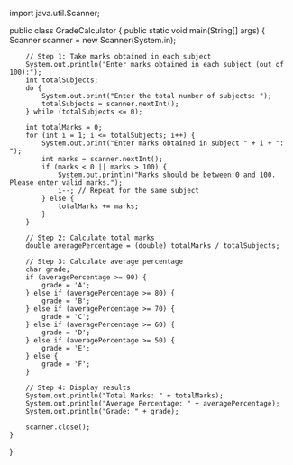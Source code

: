 import java.util.Scanner;

public class GradeCalculator {
    public static void main(String[] args) {
        Scanner scanner = new Scanner(System.in);

        // Step 1: Take marks obtained in each subject
        System.out.println("Enter marks obtained in each subject (out of 100):");
        int totalSubjects;
        do {
            System.out.print("Enter the total number of subjects: ");
            totalSubjects = scanner.nextInt();
        } while (totalSubjects <= 0);

        int totalMarks = 0;
        for (int i = 1; i <= totalSubjects; i++) {
            System.out.print("Enter marks obtained in subject " + i + ": ");
            int marks = scanner.nextInt();
            if (marks < 0 || marks > 100) {
                System.out.println("Marks should be between 0 and 100. Please enter valid marks.");
                i--; // Repeat for the same subject
            } else {
                totalMarks += marks;
            }
        }

        // Step 2: Calculate total marks
        double averagePercentage = (double) totalMarks / totalSubjects;

        // Step 3: Calculate average percentage
        char grade;
        if (averagePercentage >= 90) {
            grade = 'A';
        } else if (averagePercentage >= 80) {
            grade = 'B';
        } else if (averagePercentage >= 70) {
            grade = 'C';
        } else if (averagePercentage >= 60) {
            grade = 'D';
        } else if (averagePercentage >= 50) {
            grade = 'E';
        } else {
            grade = 'F';
        }

        // Step 4: Display results
        System.out.println("Total Marks: " + totalMarks);
        System.out.println("Average Percentage: " + averagePercentage);
        System.out.println("Grade: " + grade);

        scanner.close();
    }
}
